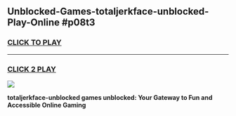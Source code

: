
## Unblocked-Games-totaljerkface-unblocked-Play-Online #p08t3
<h3>
<a href="https://news.freeplayer.one?title=totaljerkface-unblocked&ref=3">CLICK TO PLAY</a></h3>
<hr>

<h3>
<a href="https://news.freeplayer.one?title=totaljerkface-unblocked&ref=3">CLICK 2 PLAY</a>
  
</h3>

<a href="https://news.freeplayer.one?title=totaljerkface-unblocked&ref=3"><img src="https://clearcache.store/games.png"></a>


**totaljerkface-unblocked games unblocked: Your Gateway to Fun and Accessible Online Gaming**
